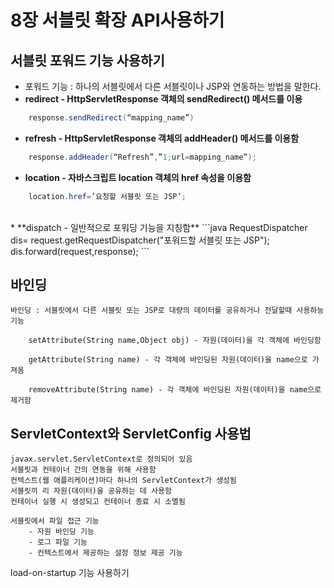 # 8장 서블릿 확장 API사용하기

## 서블릿 포워드 기능 사용하기   
* 포워드 기능 : 하나의 서블릿에서 다른 서블릿이나 JSP와 연동하는 방법을 말한다.    	
* **redirect - HttpServletResponse 객체의 sendRedirect() 메서드를 이용**
```java
	response.sendRedirect(“mapping_name”)   
```

* **refresh - HttpServletResponse 객체의 addHeader() 메서드를 이용함**
```java
	response.addHeader(“Refresh”,”1;url=mapping_name”);  
```

* **location - 자바스크립트 location 객체의 href 속성을 이용함**
```java
	location.href=’요청할 서블릿 또는 JSP’;
```

<br>
* **dispatch - 일반적으로 포워딩 기능을 지칭함**
```java
	RequestDispatcher dis= request.getRequestDispatcher("포워드할 서블릿 또는 JSP");
	dis.forward(request,response);
```

## 바인딩 


	바인딩 : 서블릿에서 다른 서블릿 또는 JSP로 대량의 데이터를 공유하거나 전달할때 사용하능 기능 
	
		setAttribute(String name,Object obj) - 자원(데이터)을 각 객체에 바인딩함
		
		getAttribute(String name) - 각 객체에 바인딩된 자원(데이터)을 name으로 가져옴

		removeAttribute(String name) - 각 객체에 바인딩된 자원(데이터)을 name으로 제거함
		
		
## ServletContext와 ServletConfig 사용법   

	javax.servlet.ServletContext로 정의되어 있음
	서블릿과 컨테이너 간의 연동을 위해 사용함
	컨텍스트(웹 애플리케이션)마다 하나의 ServletContext가 생성됨
	서블릿끼 리 자원(데이터)을 공유하는 데 사용함
	컨테이너 실행 시 생성되고 컨테이너 종료 시 소멸됨

 	서블릿에서 파일 접근 기능
		- 자원 바인딩 기능
		- 로그 파일 기능
		- 컨텍스트에서 제공하는 설정 정보 제공 기능

load-on-startup 기능 사용하기    
